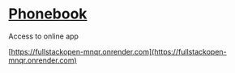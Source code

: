 # [Phonebook](/Phonebook)

Access to online app

[https://fullstackopen-mnqr.onrender.com](https://fullstackopen-mnqr.onrender.com)

